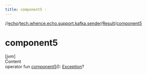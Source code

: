 ```yaml
---
title: component5 -
---
```

//[echo](../../index.md)/[tech.whence.echo.support.kafka.sender](../index.md)/[Result](index.md)/[component5](component5.md)



# component5  
[jvm]  
Content  
operator fun [component5](component5.md)(): [Exception](https://kotlinlang.org/api/latest/jvm/stdlib/kotlin/-exception/index.html)?  



